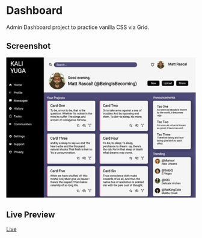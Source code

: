 # Dashboard
Admin Dashboard project to practice vanilla CSS via Grid.

## Screenshot
![](/assets/images/Screenshot.png)


## Live Preview
[Live](https://beingisbecoming.github.io/dashboard/)
